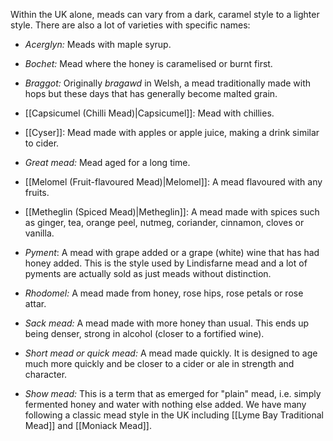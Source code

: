 Within the UK alone, meads can vary from a dark, caramel style to a lighter style. There are also a lot of varieties with specific names:

- _Acerglyn:_ Meads with maple syrup.

- _Bochet:_ Mead where the honey is caramelised or burnt first.

- _Braggot:_ Originally _bragawd_ in Welsh, a mead traditionally made with hops but these days that has generally become malted grain.

- [[Capsicumel (Chilli Mead)|Capsicumel]]: Mead with chillies.

- [[Cyser]]: Mead made with apples or apple juice, making a drink similar to cider.

- _Great mead:_ Mead aged for a long time.

- [[Melomel (Fruit-flavoured Mead)|Melomel]]: A mead flavoured with any fruits.

- [[Metheglin (Spiced Mead)|Metheglin]]: A mead made with spices such as ginger, tea, orange peel, nutmeg, coriander, cinnamon, cloves or vanilla.

- _Pyment_: A mead with grape added or a grape (white) wine that has had honey added. This is the style used by Lindisfarne mead and a lot of pyments are actually sold as just meads without distinction.

- _Rhodomel:_ A mead made from honey, rose hips, rose petals or rose attar.

- _Sack mead:_ A mead made with more honey than usual. This ends up being denser, strong in alcohol (closer to a fortified wine).

- _Short mead or quick mead:_ A mead made quickly. It is designed to age much more quickly and be closer to a cider or ale in strength and character.

- _Show mead:_ This is a term that as emerged for "plain" mead, i.e. simply fermented honey and water with nothing else added. We have many following a classic mead style in the UK including [[Lyme Bay Traditional Mead]] and [[Moniack Mead]].
